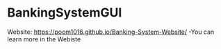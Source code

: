 # BankingSystemGUI

Website: https://poom1016.github.io/Banking-System-Website/
-You can learn more in the Webiste
